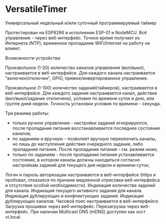 # VersatileTimer
Универсальный недельный и/или суточный программируемый таймер 

Протестирован на ESP8266 в исполнении ESP-01 и NodeMCU.
Всё управление - через веб-интерфейс.
Точное время получает из Интернета (NTP), временное пропадание WiFi/Internet на работу не влияет.

Возможности устройства:

Произвольное (1-20) количество каналов управления (вкл/выкл), настраивается в веб-интерфейсе.
Для каждого канала настраивается "включен/отключен", GPIO, прямое/инвертированное управление.

Произвольное (1-100) количество заданий(таймеров), настраивается в веб-интерфейсе.
Для каждого задания настраивается канал, действие (вкл/выкл/задание отключено), условие по времени суток и дню, или группе дней недели.
Точность установки условия по времени - секунда.

Три режима работы:
  - только ручное управление - настройки заданий игнорируются, после пропадания питания восстанавливается последнее состояние каналов;
  - по заданиям и вручную - позволяет вручную переключать каналы, но лишь до наступления действия очередного задания, либо пропадания питания. После пропадания питания - см. режим ниже;
  - только по заданиям - после пропадания питания устанавливается состояние, в котором каналы должны находиться согласно настройкам заданий для текущего дня недели и времени суток;

Логин и пароль авторизации настраивается в веб-интерфейсе (https я пробовал, отказался по причине медленной отрисовки веб-интерфейса и отсутствия особой необходимости).
Индикация количества заданий для канала.
Индикация текущего активного задания для канала.
Индикация дублирующих и конфликтующих заданий.
Индикация дублирующих каналов.
Часовой пояс настраивается в веб-интерфейсе.
Загрузка прошивки через веб-интерфейс.
Перезагрузка через веб-интерфейс.
При наличии Multicast DNS (mDNS) доступен как хост vt.local.
